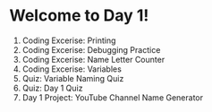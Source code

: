 # Welcome to Day 1! 

1. Coding Excerise: Printing
2. Coding Excerise: Debugging Practice
3. Coding Excerise: Name Letter Counter
4. Coding Excerise: Variables
5. Quiz: Variable Naming Quiz
6. Quiz: Day 1 Quiz
7. Day 1 Project: YouTube Channel Name Generator
